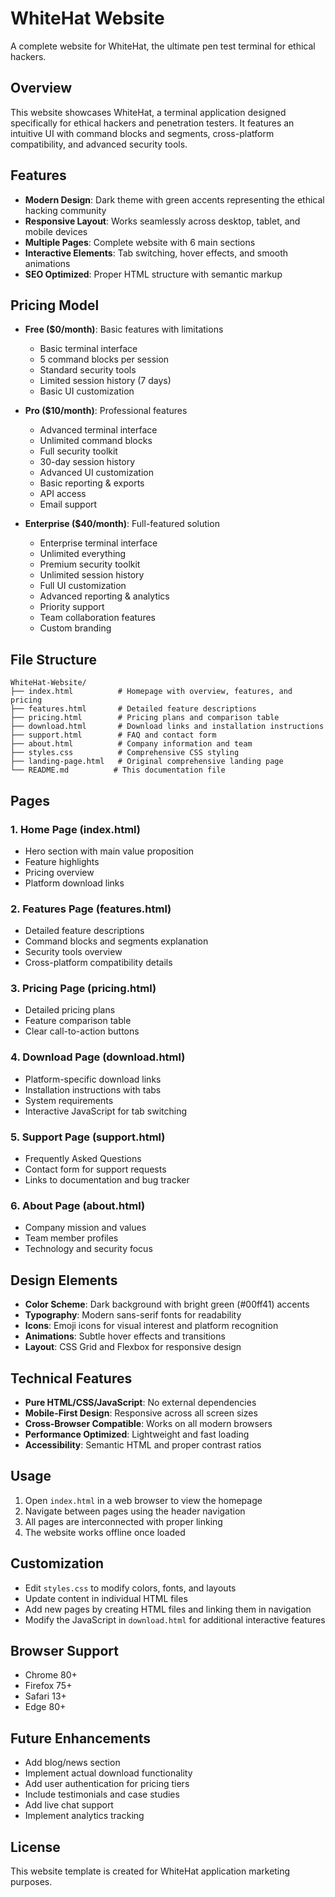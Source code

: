 # WhiteHat Website

A complete website for WhiteHat, the ultimate pen test terminal for ethical hackers.

## Overview

This website showcases WhiteHat, a terminal application designed specifically for ethical hackers and penetration testers. It features an intuitive UI with command blocks and segments, cross-platform compatibility, and advanced security tools.

## Features

- **Modern Design**: Dark theme with green accents representing the ethical hacking community
- **Responsive Layout**: Works seamlessly across desktop, tablet, and mobile devices
- **Multiple Pages**: Complete website with 6 main sections
- **Interactive Elements**: Tab switching, hover effects, and smooth animations
- **SEO Optimized**: Proper HTML structure with semantic markup

## Pricing Model

- **Free ($0/month)**: Basic features with limitations
  - Basic terminal interface
  - 5 command blocks per session
  - Standard security tools
  - Limited session history (7 days)
  - Basic UI customization

- **Pro ($10/month)**: Professional features
  - Advanced terminal interface
  - Unlimited command blocks
  - Full security toolkit
  - 30-day session history
  - Advanced UI customization
  - Basic reporting & exports
  - API access
  - Email support

- **Enterprise ($40/month)**: Full-featured solution
  - Enterprise terminal interface
  - Unlimited everything
  - Premium security toolkit
  - Unlimited session history
  - Full UI customization
  - Advanced reporting & analytics
  - Priority support
  - Team collaboration features
  - Custom branding

## File Structure

```
WhiteHat-Website/
├── index.html          # Homepage with overview, features, and pricing
├── features.html       # Detailed feature descriptions
├── pricing.html        # Pricing plans and comparison table
├── download.html       # Download links and installation instructions
├── support.html        # FAQ and contact form
├── about.html          # Company information and team
├── styles.css          # Comprehensive CSS styling
├── landing-page.html   # Original comprehensive landing page
└── README.md          # This documentation file
```

## Pages

### 1. Home Page (index.html)
- Hero section with main value proposition
- Feature highlights
- Pricing overview
- Platform download links

### 2. Features Page (features.html)
- Detailed feature descriptions
- Command blocks and segments explanation
- Security tools overview
- Cross-platform compatibility details

### 3. Pricing Page (pricing.html)
- Detailed pricing plans
- Feature comparison table
- Clear call-to-action buttons

### 4. Download Page (download.html)
- Platform-specific download links
- Installation instructions with tabs
- System requirements
- Interactive JavaScript for tab switching

### 5. Support Page (support.html)
- Frequently Asked Questions
- Contact form for support requests
- Links to documentation and bug tracker

### 6. About Page (about.html)
- Company mission and values
- Team member profiles
- Technology and security focus

## Design Elements

- **Color Scheme**: Dark background with bright green (#00ff41) accents
- **Typography**: Modern sans-serif fonts for readability
- **Icons**: Emoji icons for visual interest and platform recognition
- **Animations**: Subtle hover effects and transitions
- **Layout**: CSS Grid and Flexbox for responsive design

## Technical Features

- **Pure HTML/CSS/JavaScript**: No external dependencies
- **Mobile-First Design**: Responsive across all screen sizes
- **Cross-Browser Compatible**: Works on all modern browsers
- **Performance Optimized**: Lightweight and fast loading
- **Accessibility**: Semantic HTML and proper contrast ratios

## Usage

1. Open `index.html` in a web browser to view the homepage
2. Navigate between pages using the header navigation
3. All pages are interconnected with proper linking
4. The website works offline once loaded

## Customization

- Edit `styles.css` to modify colors, fonts, and layouts
- Update content in individual HTML files
- Add new pages by creating HTML files and linking them in navigation
- Modify the JavaScript in `download.html` for additional interactive features

## Browser Support

- Chrome 80+
- Firefox 75+
- Safari 13+
- Edge 80+

## Future Enhancements

- Add blog/news section
- Implement actual download functionality
- Add user authentication for pricing tiers
- Include testimonials and case studies
- Add live chat support
- Implement analytics tracking

## License

This website template is created for WhiteHat application marketing purposes.
